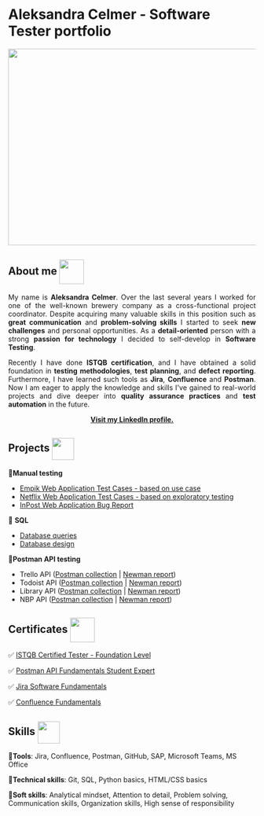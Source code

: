 # Aleksandra Celmer - Software Tester portfolio 

<p align="center">
<img src="https://github.com/acelmer/portfolio/assets/145276189/c70e4f2a-a09c-4958-8642-5a2bd713057c" width="600" height="400"> 
</p>

## About me <img src="https://github.com/acelmer/portfolio/assets/145276189/1b69f685-d055-4a1c-8165-b4fabff6a441" align="center" width="50" height="50"> 

<p align="justify">My name is <b>Aleksandra Celmer</b>. Over the last several years I worked for one of the well-known brewery company as a cross-functional project coordinator. Despite acquiring many valuable skills in this position such as <b>great communication</b> and <b>problem-solving skills</b> I started to seek <b>new challenges</b> and personal opportunities. As a <b>detail-oriented</b> person with a strong <b>passion for technology</b> I decided to self-develop in <b>Software Testing</b>.</p>


<p align="justify">Recently I have done <b>ISTQB certification</b>, and I have obtained a solid foundation in <b>testing methodologies</b>, <b>test planning</b>, and <b>defect reporting</b>. Furthermore, I have learned such tools as <b>Jira</b>, <b>Confluence</b> and <b>Postman</b>. Now I am eager to apply the knowledge and skills I've gained to real-world projects and dive deeper into <b>quality assurance practices</b> and <b>test automation</b> in the future.</p>

<p align="center"><b><a href="https://www.linkedin.com/in/aleksandra-celmer-347805164/">Visit my LinkedIn profile.</a></b></p>

## Projects <img src="https://github.com/acelmer/portfolio/assets/145276189/2e6edf10-51f5-4821-af32-aece90a2b6b5" align="center" width="45" height="45"> 

:white_square_button:**Manual testing**
  
- [Empik Web Application Test Cases - based on use case](https://docs.google.com/spreadsheets/d/1AN7z1e0Ny1tuo1sXdqqQgidv9GixtXoH/edit?usp=sharing&ouid=109747489750522179465&rtpof=true&sd=true)
- [Netflix Web Application Test Cases - based on exploratory testing](https://docs.google.com/spreadsheets/d/17psA1ZYsGVYgK4_7y0Cx8vZgoUuNNylW/edit?usp=sharing&ouid=109747489750522179465&rtpof=true&sd=true)
- [InPost Web Application Bug Report](https://docs.google.com/spreadsheets/d/1XV4nUL59xOcEjUJ4TvtGdAf3-VCu9XNG/edit?usp=sharing&ouid=109747489750522179465&rtpof=true&sd=true) 

:white_square_button: **SQL**

- [Database queries](SQL/SQL.md)
- [Database design](SQL/SQL%20database%20design.md)

:white_square_button:**Postman API testing**

- Trello API ([Postman collection](Postman/Trello.postman_collection.json) |  [Newman report](https://htmlpreview.github.io/?https://github.com/acelmer/portfolio/blob/main/Postman/Trello_API.html))
- Todoist API ([Postman collection](Postman/Todoist.postman_collection.json) |  [Newman report](https://htmlpreview.github.io/?https://github.com/acelmer/portfolio/blob/main/Postman/Todoist_API.html))
- Library API ([Postman collection](Postman/Library_API.postman_collection.json) |  [Newman report](https://htmlpreview.github.io/?https://github.com/acelmer/portfolio/blob/main/Postman/Library_API.html))
- NBP API ([Postman collection](Postman/NBP.postman_collection.json) |  [Newman report](https://htmlpreview.github.io/?https://github.com/acelmer/portfolio/blob/main/Postman/NBP_API.html))



## Certificates <img src="https://github.com/acelmer/portfolio/assets/145276189/96f37b77-65d6-4515-a46d-2170cfd5f3b1" align="center" width="50" height="50"> 
:white_check_mark: [ISTQB Certified Tester - Foundation Level](https://drive.google.com/file/d/1LxLEEnz1NkOetT5S5jszJUaeEq8PilnG/view?usp=drive_link)

:white_check_mark: [Postman API Fundamentals Student Expert](https://drive.google.com/file/d/1zcR4zhPTtEmgdxzC-ZyQsk5D5v0dnw9d/view?usp=drive_link)

:white_check_mark: [Jira Software Fundamentals](https://university.atlassian.com/student/award/P43BSbv88LpUbwXEpJZB1Xfk)

:white_check_mark: [Confluence Fundamentals](https://university.atlassian.com/student/award/qrDA5NcHd6SYEDesCZcJVetP)

## Skills <img src="https://github.com/acelmer/portfolio/assets/145276189/75ade191-fdfe-44c5-8974-0cd7770d1652" align="center" width="45" height="45"> 

:white_square_button:<b>Tools</b>: Jira, Confluence, Postman, GitHub, SAP, Microsoft Teams, MS Office

:white_square_button:**Technical skills**: Git, SQL, Python basics, HTML/CSS basics

:white_square_button:**Soft skills**: Analytical mindset, Attention to detail, Problem solving, Communication skills, Organization skills, High sense of responsibility
